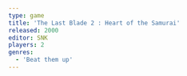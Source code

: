 ```yaml
---
type: game
title: 'The Last Blade 2 : Heart of the Samurai'
released: 2000
editor: SNK
players: 2
genres:
  - 'Beat them up'
---
```

